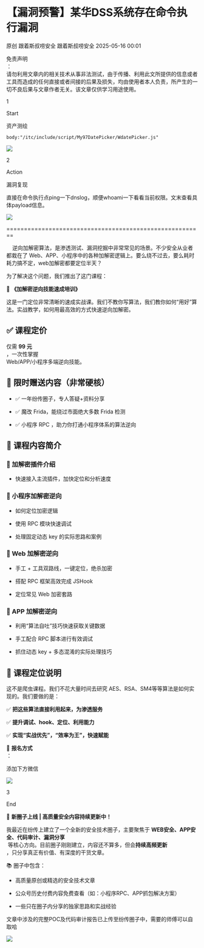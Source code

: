 #  【漏洞预警】某华DSS系统存在命令执行漏洞   
原创 跟着斯叔唠安全  跟着斯叔唠安全   2025-05-16 00:01  
  
免责声明  
：  
请勿利用文章内的相关技术从事非法测试，由于传播、利用此文所提供的信息或者工具而造成的任何直接或者间接的后果及损失，均由使用者本人负责，所产生的一切不良后果与文章作者无关。该文章仅供学习用途使用。  
  
  
1  
  
Start  
  
资产测绘  
```
body:"/itc/include/script/My97DatePicker/WdatePicker.js"
```  
  
  
![](https://mmbiz.qpic.cn/mmbiz_png/pKCicPnn24UaQw8cfe5zo87XFXicicayuia9vRreILlC0XFUjjibgKbajchfDCEw9Qn4w4vrDVl7NeEQ1dnGkqmDXCQ/640?wx_fmt=png&from=appmsg "")  
  
  
2  
  
Action  
  
漏洞复现  
  
直接在命令执行点ping一下dnslog，顺便whoami一下看看当前权限。文末查看具体payload信息。  
  
![](https://mmbiz.qpic.cn/mmbiz_png/pKCicPnn24UaQw8cfe5zo87XFXicicayuia9KCLT1cicWria07S1aKhBOJaGD6JXVNJVG9iaT9pFD1rDAibVzz6DkVtXNw/640?wx_fmt=png&from=appmsg "")  
  
========================================================  
  
    逆向加解密算法，是渗透测试、漏洞挖掘中非常常见的场景。不少安全从业者都栽在了 Web、APP、小程序中的各种加解密逻辑上。要么绕不过去，要么耗时耗力搞不定，web加解密都要定位半天？  
  
为了解决这个问题，我们推出了这门课程：  
  
🎯 **《加解密逆向技能速成培训》**  
  
这是一门定位非常清晰的速成实战课。我们不教你写算法，我们教你如何“用好”算法。实战教学，如何用最高效的方式快速逆向加解密。  
## ✅ 课程定价  
  
仅需 **99 元**  
，一次性掌握  
Web/APP/小程序多端逆向技能。  
  
## 🎁 限时赠送内容（非常硬核）  
- ✅ 一年纷传圈子，专人答疑+资料分享  
  
- ✅ 魔改 Frida，能绕过市面绝大多数 Frida 检测  
  
- ✅ 小程序 RPC ，助力你打通小程序体系的算法逆向  
  
## 🧠 课程内容简介  
### 📌 加解密插件介绍  
- 快速接入主流插件，加快定位和分析速度  
  
### 📌 小程序加解密逆向  
- 如何定位加密逻辑  
  
- 使用 RPC 模块快速调试  
  
- 处理固定动态 key 的实际思路和案例  
  
### 📌 Web 加解密逆向  
- 手工 + 工具双路线，一键定位，绝杀加密  
  
- 搭配 RPC 框架高效完成 JSHook  
  
- 定位常见 Web 加密套路  
  
### 📌 APP 加解密逆向  
- 利用“算法自吐”技巧快速获取关键数据  
  
- 手工配合 RPC 脚本进行有效调试  
  
- 抓住动态 key + 多态混淆的实际处理技巧  
  
## 💬 课程定位说明  
  
这不是爬虫课程。我们不花大量时间去研究 AES、RSA、SM4等等算法是如何实现的。我们要做的是：  
  
✅ **把这些算法直接利用起来，为渗透服务**  
  
✅ **提升调试、hook、定位、利用能力**  
  
✅ **实现“实战优先”，“效率为王”，快速赋能**  
  
  
📩 **报名方式**  
：  
  
添加下方微信  
  
![](https://mmbiz.qpic.cn/mmbiz_png/pKCicPnn24Uas6U1icvb8icYp1OrIE2u7V6mNruxrBiaapKt8RxumiaYGCHibbGA5uwU8tstHADxf77CbcjWcibXp4P8A/640?wx_fmt=png&from=appmsg "")  
  
  
3  
  
End  
  
🚀 **新圈子上线 | 高质量安全内容持续更新中！**  
  
我最近在纷传上建立了一个全新的安全技术圈子，主要聚焦于 **WEB安全、APP安全、代码审计、漏洞分享**  
 等核心方向。目前圈子刚刚建立，内容还不算多，但会**持续高频更新**  
，只分享真正有价值、有深度的干货文章。  
  
📚 圈子中包含：  
- 高质量原创或精选的安全技术文章  
  
- 公众号历史付费内容免费查看（如：小程序RPC、APP抓包解决方案）  
  
- 一些只在圈子内分享的独家思路和实战经验  
  
文章中涉及的完整POC及代码审计报告已上传至纷传圈子中，需要的师傅可以自取哈  
  
![](https://mmbiz.qpic.cn/mmbiz_png/pKCicPnn24UaQw8cfe5zo87XFXicicayuia9gvdmBnX6lOnSygn4NFJlzqeyxyes0uIYicDwGwh3rbAYicdwYFhK3Ang/640?wx_fmt=png&from=appmsg "")  
  
  
  
  
  
